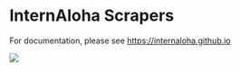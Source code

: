 # InternAloha Scrapers

For documentation, please see https://internaloha.github.io

<a href='https://github.com/internaloha/scrapers/actions'><img src="https://github.com/internaloha/scrapers/workflows/ci-scrapers/badge.svg"/></a>
